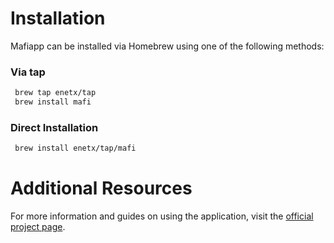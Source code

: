 # Installation

Mafiapp can be installed via Homebrew using one of the following methods:

### Via tap

```bash
 brew tap enetx/tap
 brew install mafi
```

### Direct Installation

```bash
 brew install enetx/tap/mafi
```

# Additional Resources

For more information and guides on using the application, visit the [official project page](https://mafiapp.com).
